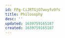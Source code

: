 ```yaml
---
id: FPg-CiJRTGjO7wvyfu9fs
title: Philosophy
desc: ''
updated: 1639759165187
created: 1639759165187
---
```


